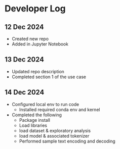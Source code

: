 # Developer Log

## 12 Dec 2024
- Created new repo
- Added in Jupyter Notebook

## 13 Dec 2024
- Updated repo description
- Completed section 1 of the use case

## 14 Dec 2024
- Configured local env to run code
    - Installed required conda env and kernel 
- Completed the following
    - Package install
    - Load libraries
    - load dataset & exploratory analysis
    - load model & associated tokenizer
    - Performed sample text encoding and decoding